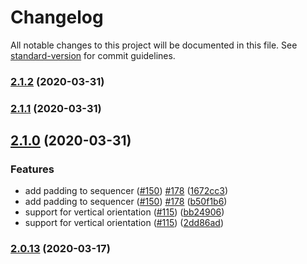 # Changelog

All notable changes to this project will be documented in this file. See [standard-version](https://github.com/conventional-changelog/standard-version) for commit guidelines.

### [2.1.2](https://github.com/nexus-js/ui/compare/v2.1.1...v2.1.2) (2020-03-31)

### [2.1.1](https://github.com/nexus-js/ui/compare/v2.1.0...v2.1.1) (2020-03-31)

## [2.1.0](https://github.com/nexus-js/ui/compare/v2.0.13...v2.1.0) (2020-03-31)


### Features

* add padding to sequencer ([#150](https://github.com/nexus-js/ui/issues/150)) [#178](https://github.com/nexus-js/ui/issues/178) ([1672cc3](https://github.com/nexus-js/ui/commit/1672cc36c57cc2c2531c01121b0226a918473307))
* add padding to sequencer ([#150](https://github.com/nexus-js/ui/issues/150)) [#178](https://github.com/nexus-js/ui/issues/178) ([b50f1b6](https://github.com/nexus-js/ui/commit/b50f1b6940296befeb995364a6654c682fdb66e7))
* support for vertical orientation ([#115](https://github.com/nexus-js/ui/issues/115)) ([bb24906](https://github.com/nexus-js/ui/commit/bb24906be84e343fb1168c9cac1e893375670439))
* support for vertical orientation ([#115](https://github.com/nexus-js/ui/issues/115)) ([2dd86ad](https://github.com/nexus-js/ui/commit/2dd86ad45ba940483d018078a3b8283d5e916ae6))

### [2.0.13](https://github.com/nexus-js/ui/compare/v2.0.12...v2.0.13) (2020-03-17)
